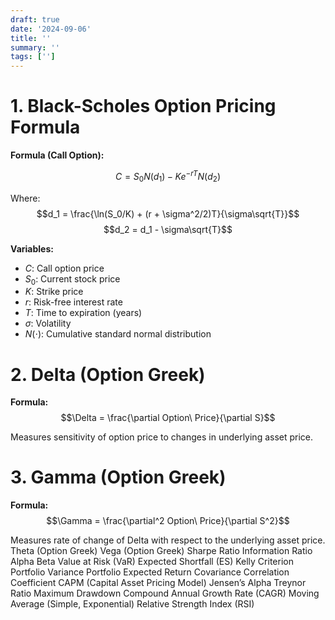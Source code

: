 ```yaml
---
draft: true
date: '2024-09-06'
title: ''
summary: ''
tags: ['']
---
```


# 1. Black-Scholes Option Pricing Formula

**Formula (Call Option):**

$$C = S_0 N(d_1) - K e^{-rT} N(d_2)$$

Where:
$$d_1 = \frac{\ln(S_0/K) + (r + \sigma^2/2)T}{\sigma\sqrt{T}}$$
$$d_2 = d_1 - \sigma\sqrt{T}$$

**Variables:**

- $C$: Call option price
- $S_0$: Current stock price
- $K$: Strike price
- $r$: Risk-free interest rate
- $T$: Time to expiration (years)
- $\sigma$: Volatility
- $N(\cdot)$: Cumulative standard normal distribution

# 2. Delta (Option Greek)

**Formula:**
$$\Delta = \frac{\partial Option\ Price}{\partial S}$$

Measures sensitivity of option price to changes in underlying asset price.

# 3. Gamma (Option Greek)

**Formula:**
$$\Gamma = \frac{\partial^2 Option\ Price}{\partial S^2}$$

Measures rate of change of Delta with respect to the underlying asset price.
Theta (Option Greek)
Vega (Option Greek)
Sharpe Ratio
Information Ratio
Alpha
Beta
Value at Risk (VaR)
Expected Shortfall (ES)
Kelly Criterion
Portfolio Variance
Portfolio Expected Return
Covariance
Correlation Coefficient
CAPM (Capital Asset Pricing Model)
Jensen’s Alpha
Treynor Ratio
Maximum Drawdown
Compound Annual Growth Rate (CAGR)
Moving Average (Simple, Exponential)
Relative Strength Index (RSI)
